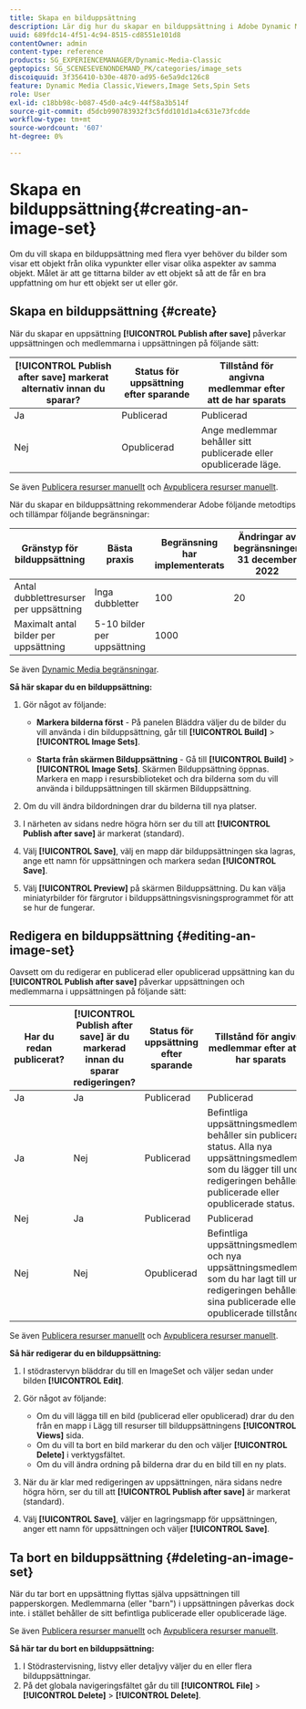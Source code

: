 ```yaml
---
title: Skapa en bilduppsättning
description: Lär dig hur du skapar en bilduppsättning i Adobe Dynamic Media Classic.
uuid: 689fdc14-4f51-4c94-8515-cd8551e101d8
contentOwner: admin
content-type: reference
products: SG_EXPERIENCEMANAGER/Dynamic-Media-Classic
geptopics: SG_SCENESEVENONDEMAND_PK/categories/image_sets
discoiquuid: 3f356410-b30e-4870-ad95-6e5a9dc126c8
feature: Dynamic Media Classic,Viewers,Image Sets,Spin Sets
role: User
exl-id: c18bb98c-b087-45d0-a4c9-44f58a3b514f
source-git-commit: d5dcb990783932f3c5fdd101d1a4c631e73fcdde
workflow-type: tm+mt
source-wordcount: '607'
ht-degree: 0%

---
```


# Skapa en bilduppsättning{#creating-an-image-set}

Om du vill skapa en bilduppsättning med flera vyer behöver du bilder som visar ett objekt från olika vypunkter eller visar olika aspekter av samma objekt. Målet är att ge tittarna bilder av ett objekt så att de får en bra uppfattning om hur ett objekt ser ut eller gör.

## Skapa en bilduppsättning {#create}

När du skapar en uppsättning **[!UICONTROL Publish after save]** påverkar uppsättningen och medlemmarna i uppsättningen på följande sätt:

| **[!UICONTROL Publish after save]** markerat alternativ innan du sparar? | Status för uppsättning efter sparande | Tillstånd för angivna medlemmar efter att de har sparats |
| --- | --- | --- |
| Ja | Publicerad | Publicerad |
| Nej | Opublicerad | Ange medlemmar behåller sitt publicerade eller opublicerade läge. |

Se även [Publicera resurser manuellt](publishing-files.md#manually_publishing_assets) och [Avpublicera resurser manuellt](publishing-files.md#manually_unpublishing_assets).

När du skapar en bilduppsättning rekommenderar Adobe följande metodtips och tillämpar följande begränsningar:

| Gränstyp för bilduppsättning | Bästa praxis | Begränsning har implementerats | Ändringar av begränsningen 31 december 2022 |
| --- | --- | --- | --- |
| Antal dubblettresurser per uppsättning | Inga dubbletter | 100 | 20 |
| Maximalt antal bilder per uppsättning | 5-10 bilder per uppsättning | 1000 |

Se även [Dynamic Media begränsningar](/help/limitations.md).

**Så här skapar du en bilduppsättning:**

1. Gör något av följande:

   * **Markera bilderna först** - På panelen Bläddra väljer du de bilder du vill använda i din bilduppsättning, går till **[!UICONTROL Build]** > **[!UICONTROL Image Sets]**.

   * **Starta från skärmen Bilduppsättning** - Gå till **[!UICONTROL Build]** > **[!UICONTROL Image Sets]**. Skärmen Bilduppsättning öppnas. Markera en mapp i resursbiblioteket och dra bilderna som du vill använda i bilduppsättningen till skärmen Bilduppsättning.

1. Om du vill ändra bildordningen drar du bilderna till nya platser.
1. I närheten av sidans nedre högra hörn ser du till att **[!UICONTROL Publish after save]** är markerat (standard).
1. Välj **[!UICONTROL Save]**, välj en mapp där bilduppsättningen ska lagras, ange ett namn för uppsättningen och markera sedan **[!UICONTROL Save]**.
1. Välj **[!UICONTROL Preview]** på skärmen Bilduppsättning. Du kan välja miniatyrbilder för färgrutor i bilduppsättningsvisningsprogrammet för att se hur de fungerar.

## Redigera en bilduppsättning {#editing-an-image-set}

Oavsett om du redigerar en publicerad eller opublicerad uppsättning kan du **[!UICONTROL Publish after save]** påverkar uppsättningen och medlemmarna i uppsättningen på följande sätt:

| Har du redan publicerat? | **[!UICONTROL Publish after save]** är du markerad innan du sparar redigeringen? | Status för uppsättning efter sparande | Tillstånd för angivna medlemmar efter att de har sparats |
| --- | --- | --- | --- |
| Ja | Ja | Publicerad | Publicerad |
| Ja | Nej | Publicerad | Befintliga uppsättningsmedlemmar behåller sin publicerade status. Alla nya uppsättningsmedlemmar som du lägger till under redigeringen behåller sin publicerade eller opublicerade status. |
| Nej | Ja | Publicerad | Publicerad |
| Nej | Nej | Opublicerad | Befintliga uppsättningsmedlemmar och nya uppsättningsmedlemmar som du har lagt till under redigeringen behåller sina publicerade eller opublicerade tillstånd. |

Se även [Publicera resurser manuellt](publishing-files.md#manually_publishing_assets) och [Avpublicera resurser manuellt](publishing-files.md#manually_unpublishing_assets).

**Så här redigerar du en bilduppsättning:**

1. I stödrastervyn bläddrar du till en ImageSet och väljer sedan under bilden **[!UICONTROL Edit]**.
1. Gör något av följande:

   * Om du vill lägga till en bild (publicerad eller opublicerad) drar du den från en mapp i Lägg till resurser till bilduppsättningens **[!UICONTROL Views]** sida.
   * Om du vill ta bort en bild markerar du den och väljer **[!UICONTROL Delete]** i verktygsfältet.
   * Om du vill ändra ordning på bilderna drar du en bild till en ny plats.

1. När du är klar med redigeringen av uppsättningen, nära sidans nedre högra hörn, ser du till att **[!UICONTROL Publish after save]** är markerat (standard).
1. Välj **[!UICONTROL Save]**, väljer en lagringsmapp för uppsättningen, anger ett namn för uppsättningen och väljer **[!UICONTROL Save]**.

## Ta bort en bilduppsättning {#deleting-an-image-set}

När du tar bort en uppsättning flyttas själva uppsättningen till papperskorgen. Medlemmarna (eller &quot;barn&quot;) i uppsättningen påverkas dock inte. i stället behåller de sitt befintliga publicerade eller opublicerade läge.

Se även [Publicera resurser manuellt](publishing-files.md#manually_publishing_assets) och [Avpublicera resurser manuellt](publishing-files.md#manually_unpublishing_assets).

**Så här tar du bort en bilduppsättning:**

1. I Stödrastervisning, listvy eller detaljvy väljer du en eller flera bilduppsättningar.
1. På det globala navigeringsfältet går du till **[!UICONTROL File]** > **[!UICONTROL Delete]** > **[!UICONTROL Delete]**.
